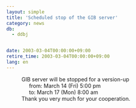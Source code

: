 ```yaml
---
layout: simple
title: 'Scheduled stop of the GIB server'
category: news
db:
  - ddbj


date: 2003-03-04T00:00:00+09:00
retire_time: 2003-03-04T00:00:00+09:00
lang: en
---
```


<dd>GIB server will be stopped for a version-up<br>
<dd>     from: March 14 (Fri) 5:00 pm<br>
<dd>     to: March 17 (Mon) 8:00 am<br>
<dd>Thank you very much for your cooperation.</dd>
</dd>
</dd>
</dd>
